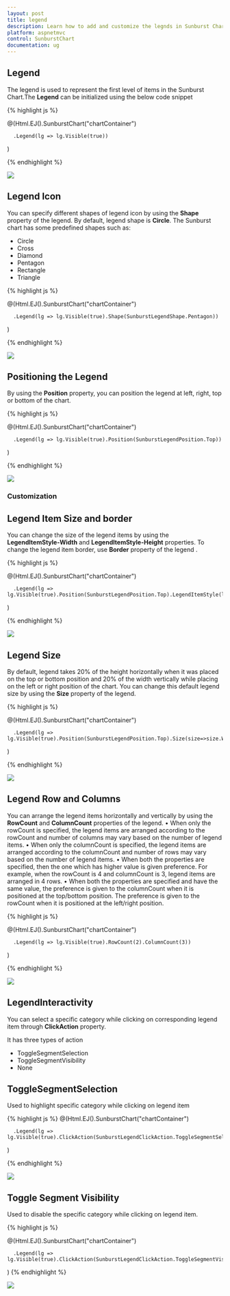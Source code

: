 ```yaml
---
layout: post
title: legend
description: Learn how to add and customize the legnds in Sunburst Chart.
platform: aspnetmvc
control: SunburstChart
documentation: ug
---
```


## Legend
The legend is used to represent the first level of items in the Sunburst Chart.The **Legend** can be initialized using the below code snippet

{% highlight js %}

@(Html.EJ().SunburstChart("chartContainer")

      .Legend(lg => lg.Visible(true))
 )


 {% endhighlight %}

![](Legend_images/Legend_img1.png)

## Legend Icon 

You can specify different shapes of legend icon by using the **Shape** property of the legend. By default, legend shape is **Circle**. The Sunburst chart has some predefined shapes such as:

* Circle
* Cross
* Diamond
* Pentagon
* Rectangle
* Triangle

{% highlight js %}

@(Html.EJ().SunburstChart("chartContainer")

      .Legend(lg => lg.Visible(true).Shape(SunburstLegendShape.Pentagon))
 )


{% endhighlight %}

![](Legend_images/Legend_img2.png)
 
## Positioning the Legend

By using the **Position** property, you can position the legend at left, right, top or bottom of the chart. 

{% highlight js %}

@(Html.EJ().SunburstChart("chartContainer")

      .Legend(lg => lg.Visible(true).Position(SunburstLegendPosition.Top))
 )
 

{% endhighlight %}

![](Legend_images/Legend_img3.png)
 
### Customization

## Legend Item Size and border
You can change the size of the legend items by using the **LegendItemStyle-Width** and **LegendItemStyle-Height** properties. To change the legend item border, use **Border** property of the legend .

{% highlight js %}

@(Html.EJ().SunburstChart("chartContainer")

      .Legend(lg => lg.Visible(true).Position(SunburstLegendPosition.Top).LegendItemStyle(lt=>lt.Width(13).Height(13)).Border(br=>br.Color("#FF0000").Width(1)))
 )
 
{% endhighlight %}

![](Legend_images/Legend_img4.png)

## Legend Size

By default, legend takes 20% of the height horizontally when it was placed on the top or bottom position and 20% of the width vertically while placing on the left or right position of the chart. You can change this default legend size by using the **Size** property of the legend.

{% highlight js %}


@(Html.EJ().SunburstChart("chartContainer")

      .Legend(lg => lg.Visible(true).Position(SunburstLegendPosition.Top).Size(size=>size.Width(200).Height(75)))
 )

{% endhighlight %}

 ![](Legend_images/Legend_img5.png)

## Legend Row and Columns

You can arrange the legend items horizontally and vertically by using the **RowCount** and **ColumnCount** properties of the legend.
•	When only the rowCount is specified, the legend items are arranged according to the rowCount and number of columns may vary based on the number of legend items.
•	When only the columnCount is specified, the legend items are arranged according to the columnCount and number of rows may vary based on the number of legend items.
•	When both the properties are specified, then the one which has higher value is given preference. For example, when the rowCount is 4 and columnCount is 3, legend items are arranged in 4 rows.
•	When both the properties are specified and have the same value, the preference is given to the columnCount when it is positioned at the top/bottom position. The preference is given to the rowCount when it is positioned at the left/right position.
 
{% highlight js %}

@(Html.EJ().SunburstChart("chartContainer")

      .Legend(lg => lg.Visible(true).RowCount(2).ColumnCount(3))
 )

{% endhighlight %}

![](Legend_images/Legend_img6.png)
 
## LegendInteractivity

You can select a specific category while clicking on corresponding legend item through **ClickAction** property. 

It has three types of action
*	ToggleSegmentSelection
*	ToggleSegmentVisibility
*	None

## ToggleSegmentSelection

Used to highlight specific category while clicking on legend item

{% highlight js %}
@(Html.EJ().SunburstChart("chartContainer")

      .Legend(lg => lg.Visible(true).ClickAction(SunburstLegendClickAction.ToggleSegmentSelection))
 )

{% endhighlight %}

![](Legend_images/Legend_img7.png)
 
## Toggle Segment Visibility

Used to disable the specific category while clicking on legend item.

{% highlight js %}

@(Html.EJ().SunburstChart("chartContainer")

      .Legend(lg => lg.Visible(true).ClickAction(SunburstLegendClickAction.ToggleSegmentVisibility))
 )
{% endhighlight %}

![](Legend_images/Legend_img8.png)

